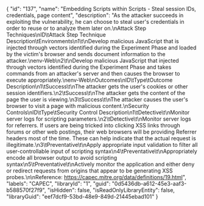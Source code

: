 {
  "id": "137",
  "name": "Embedding Scripts within Scripts - Steal session IDs, credentials, page content",
  "description": "As the attacker succeeds in exploiting the vulnerability, he can choose to steal user's credentials in order to reuse or to analyze them later on.\nAttack Step Techniques\nID\tAttack Step Technique Description\tEnvironments\n1\t\nDevelop malicious JavaScript that is injected through vectors identified during the Experiment Phase and loaded by the victim's browser and sends document information to the attacker.\nenv-Web\n2\t\nDevelop malicious JavaScript that injected through vectors identified during the Experiment Phase and takes commands from an attacker's server and then causes the browser to execute appropriately.\nenv-Web\nOutcomes\nID\tType\tOutcome Description\n1\tSuccess\t\nThe attacker gets the user's cookies or other session identifiers.\n2\tSuccess\t\nThe attacker gets the content of the page the user is viewing.\n3\tSuccess\t\nThe attacker causes the user's browser to visit a page with malicious content.\nSecurity Controls\nID\tType\tSecurity Control Description\n1\tDetective\t\nMonitor server logs for scripting parameters.\n2\tDetective\t\nMonitor server logs for referrers. If users are being tricked into clicking XSS links through forums or other web postings, their web browsers will be providing Referrer headers most of the time. These can help indicate that the actual request is illegitimate.\n3\tPreventative\t\nApply appropriate input validation to filter all user-controllable input of scripting syntax\n4\tPreventative\t\nAppropriately encode all browser output to avoid scripting syntax\n5\tPreventative\t\nActively monitor the application and either deny or redirect requests from origins that appear to be generating XSS probes.\n\nReference: https://capec.mitre.org/data/definitions/19.html",
  "labels": "CAPEC",
  "libraryId": "1",
  "guid": "0d5436db-a612-45e3-aaf3-b588570f27f9",
  "isHidden": false,
  "isReadOnlyLibraryEntity": false,
  "libraryGuid": "eef7dcf9-53bd-48e9-849d-21445ebad101"
}